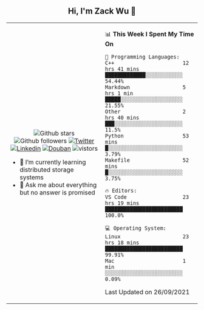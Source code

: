 <h2 align="center"> Hi, I'm Zack Wu 👋 </h2>

<table>
    <tr>
        <td valign="center" width="50%">
            <p align="center">
              <img src="https://img.shields.io/github/stars/izackwu?style=social" alt="Github stars" />
              <img src="https://img.shields.io/github/followers/izackwu?style=social" alt="Github followers" />
              <a href="https://twitter.com/_zackwu"><img src="https://img.shields.io/badge/@__zackwu-1DA1F2?style=flat&logo=Twitter&logoColor=white" alt="Twitter"/></a>
              <a href="https://www.linkedin.com/in/wuzhengke/?locale=en_US"><img src="https://img.shields.io/badge/@wuzhengke-0073b1?style=flat&logo=LinkedIn&logoColor=white" alt="Linkedin" /></a>
              <a href="https://www.douban.com/people/keith1"><img src="https://img.shields.io/badge/@keith1-007722?style=flat&logo=Douban&logoColor=white" alt="Douban" /></a>
              <img src="https://visitor-badge.glitch.me/badge?page_id=keithnull" alt="vistors" />
            </p>
            <ul>
                <li>🌱 I’m currently learning distributed storage systems</li>
                <li>💬 Ask me about everything but no answer is promised</li>
            </ul>
        </td>
       <td valign="top" width="50%">
    
<!--START_SECTION:waka-->
📊 **This Week I Spent My Time On** 

```text
💬 Programming Languages: 
C++                      12 hrs 41 mins      █████████████░░░░░░░░░░░░   54.44% 
Markdown                 5 hrs 1 min         █████░░░░░░░░░░░░░░░░░░░░   21.55% 
Other                    2 hrs 40 mins       ███░░░░░░░░░░░░░░░░░░░░░░   11.5% 
Python                   53 mins             █░░░░░░░░░░░░░░░░░░░░░░░░   3.79% 
Makefile                 52 mins             █░░░░░░░░░░░░░░░░░░░░░░░░   3.75%

🔥 Editors: 
VS Code                  23 hrs 19 mins      █████████████████████████   100.0%

💻 Operating System: 
Linux                    23 hrs 18 mins      █████████████████████████   99.91% 
Mac                      1 min               ░░░░░░░░░░░░░░░░░░░░░░░░░   0.09%

```


 Last Updated on 26/09/2021
<!--END_SECTION:waka-->
</td></tr>
</table>


